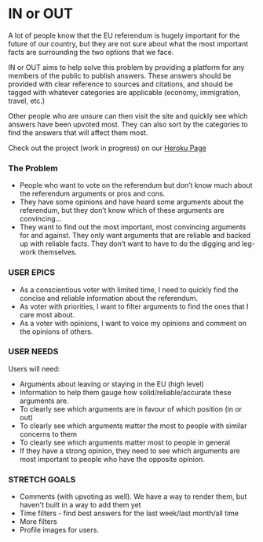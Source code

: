 # IN or OUT

A lot of people know that the EU referendum is hugely important for the future of our country, but they are not sure about what the most important facts are surrounding the two options that we face. 

IN or OUT aims to help solve this problem by providing a platform for any members of the public to publish answers. These answers should be provided with clear reference to sources and citations, and should be tagged with whatever categories are applicable (economy, immigration, travel, etc.)

Other people who are unsure can then visit the site and quickly see which answers have been upvoted most. They can also sort by the categories to find the answers that will affect them most. 

Check out the project (work in progress) on our [Heroku Page](http://inorout.herokuapp.com)

### The Problem
- People who want to vote on the referendum but don’t know much about the referendum arguments or pros and cons. 
- They have some opinions and have heard some arguments about the referendum, but they don’t know which of these arguments are convincing… 
- They want to find out the most important, most convincing arguments for and against. They only want arguments that are reliable and backed up with reliable facts. They don’t want to have to do the digging and leg-work themselves.


### USER EPICS
- As a conscientious voter with limited time, I need to quickly find the concise and reliable information about the referendum.
- As voter with priorities, I want to filter arguments to find the ones that I care most about.
- As a voter with opinions, I want to voice my opinions and comment on the opinions of others.
	
### USER NEEDS
Users will need:
- Arguments about leaving or staying in the EU (high level)
- Information to help them gauge how solid/reliable/accurate these arguments are.
- To clearly see which arguments are in favour of which position (in or out)
- To clearly see which arguments matter the most to people with similar concerns to them
- To clearly see which arguments matter most to people in general
- If they have a strong opinion, they need to see which arguments are most important to people who have the opposite opinion.

### STRETCH GOALS
- Comments (with upvoting as well). We have a way to render them, but haven't built in a way to add them yet
- Time filters - find best answers for the last week/last month/all time
- More filters
- Profile images for users.
